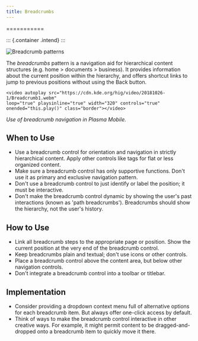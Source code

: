 ```yaml
---
title: Breadcrumbs
---
```

===========

::: {.container .intend}
:::

![Breadcrumb patterns](/hig/NP-n-deep.png)

The *breadcrumbs* pattern is a navigation aid for hierarchical content
structures (e.g. home \> documents \> business). It provides information
about the current position within the hierarchy, and offers shortcut
links to jump to previous positions without using the Back button.

```{=html}
<video autoplay src="https://cdn.kde.org/hig/video/20181026-1/Breadcrumb1.webm" 
loop="true" playsinline="true" width="320" controls="true" 
onended="this.play()" class="border"></video>
```
*Use of breadcrumb navigation in Plasma Mobile.*

When to Use
-----------

-   Use a breadcrumb control for orientation and navigation in strictly
    hierarchical content. Apply other controls like tags for flat or
    less organized content.
-   Make sure a breadcrumb control has only supportive functions. Don\'t
    use it as primary and exclusive navigation pattern.
-   Don\'t use a breadcrumb control to just identify or label the
    position; it must be interactive.
-   Don\'t make the breadcrumb control dynamic by showing the user\'s
    past interactions (known as \'path breadcrumbs\'). Breadcrumbs
    should show the hierarchy, not the user\'s history.

How to Use
----------

-   Link all breadcrumb steps to the appropriate page or position. Show
    the current position at the very end of the breadcrumb control.
-   Keep breadcrumbs plain and textual; don\'t use icons or other
    controls.
-   Place a breadcrumb control above the content area, but below other
    navigation controls.
-   Don\'t integrate a breadcrumb control into a toolbar or titlebar.

Implementation
--------------

-   Consider providing a dropdown context menu full of alternative
    options for each breadcrumb item. But always offer one-click access
    by default.
-   Think of ways to make the breadcrumb control interactive in other
    creative ways. For example, it might permit content to be
    dragged-and-dropped onto a breadcrumb item to quickly move it there.

